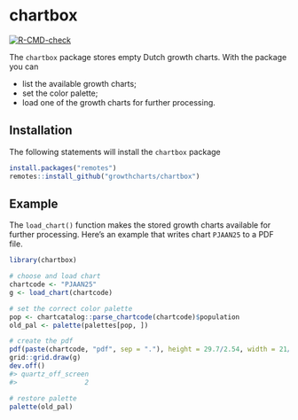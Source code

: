 
<!-- README.md is generated from README.Rmd. Please edit that file -->

# chartbox

<!-- badges: start -->

[![R-CMD-check](https://github.com/growthcharts/chartbox/workflows/R-CMD-check/badge.svg)](https://github.com/growthcharts/chartbox/actions)
<!-- badges: end -->

The `chartbox` package stores empty Dutch growth charts. With the
package you can

-   list the available growth charts;
-   set the color palette;
-   load one of the growth charts for further processing.

## Installation

The following statements will install the `chartbox` package

``` r
install.packages("remotes")
remotes::install_github("growthcharts/chartbox")
```

## Example

The `load_chart()` function makes the stored growth charts available for
further processing. Here’s an example that writes chart `PJAAN25` to a
PDF file.

``` r
library(chartbox)

# choose and load chart
chartcode <- "PJAAN25"
g <- load_chart(chartcode)

# set the correct color palette
pop <- chartcatalog::parse_chartcode(chartcode)$population
old_pal <- palette(palettes[pop, ])

# create the pdf
pdf(paste(chartcode, "pdf", sep = "."), height = 29.7/2.54, width = 21/2.54)
grid::grid.draw(g)
dev.off()
#> quartz_off_screen 
#>                 2

# restore palette
palette(old_pal)
```
